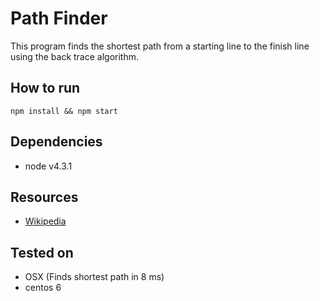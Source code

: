 # Path Finder

This program finds the shortest path from a starting line to the finish line using the back trace algorithm.

## How to run

`npm install && npm start`

## Dependencies

* node v4.3.1

## Resources

* [Wikipedia](https://en.wikipedia.org/wiki/Pathfinding)

## Tested on

* OSX (Finds shortest path in 8 ms)
* centos 6
